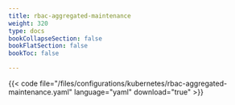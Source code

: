 ```yaml
---
title: rbac-aggregated-maintenance
weight: 320
type: docs
bookCollapseSection: false
bookFlatSection: false
bookToc: false

---
```


{{< code file="/files/configurations/kubernetes/rbac-aggregated-maintenance.yaml" language="yaml" download="true" >}}
